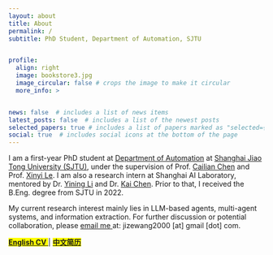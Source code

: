 ```yaml
---
layout: about
title: About
permalink: /
subtitle: PhD Student, Department of Automation, SJTU


profile:
  align: right
  image: bookstore3.jpg
  image_circular: false # crops the image to make it circular
  more_info: > 


news: false  # includes a list of news items
latest_posts: false  # includes a list of the newest posts
selected_papers: true # includes a list of papers marked as "selected={true}"
social: true  # includes social icons at the bottom of the page
---
```


I am a first-year PhD student at [Department of Automation](https://automation.sjtu.edu.cn/) at [Shanghai Jiao Tong University (SJTU)](https://en.sjtu.edu.cn/), under the supervision of Prof. [Cailian Chen](https://scholar.google.com/citations?user=NGQrfUwAAAAJ&hl=zh-CN) and Prof. [Xinyi Le](https://scholar.google.com/citations?user=MGZyMf4AAAAJ&hl=en). I am also a research intern at Shanghai AI Laboratory, mentored by Dr. [Yining Li](https://scholar.google.com/citations?user=y_cp1sUAAAAJ&hl=en) and Dr. [Kai Chen](https://scholar.google.com/citations?user=eGD0b7IAAAAJ). Prior to that, I received the B.Eng. degree from SJTU in 2022.

My current research interest mainly lies in LLM-based agents, multi-agent systems, and information extraction. For further discussion or potential collaboration, please <a href='mailto:jizewang2000@gmail.com'> email me </a> at: jizewang2000 [at] gmail [dot] com.


<!-- Previously, I was a master's student at the [Department of Computer Science and Engineering (CSE)](https://www.cs.sjtu.edu.cn/en/) at SJTU, where I was grateful to be mentored by Prof. [Junchi Yan](https://thinklab.sjtu.edu.cn/). Prior to SJTU, I received my B.Eng. degree from HIT in 2022.

Currently, I also closely work with Prof. [Zhuoran Yang](https://zhuoranyang.github.io/) at Statistics and Data Science at [Yale University](https://statistics.yale.edu/). -->

<!-- Previously, I got my B.Eng. degree from HIT in 2022, and enjoyed wonderful time during my internship at [Shanghai Jiao Tong University](https://en.sjtu.edu.cn/) and [Tsinghua University](https://www.tsinghua.edu.cn/en/). -->


<!-- My long-term research goal includes:
1. Discover, probe, and boost key features/neurons in the learning of deep neural networks (DNNs).
2. Conduct theoretically principled post-hoc analysis of DNNs for debugging.
3. Design self-explainable DNNs that maintain strong performance in real scenarios. -->


<!-- <details>
<summary> <span style='color:#ea3891'>Miscellaneous: More about me</span></summary>
Beyond academia, I have a rich background in the arts and sports. I've been playing the piano for over a decade and had the honor of performing alongside the renowned pianist <a href="https://en.wikipedia.org/wiki/Lang_Lang">Lang Lang</a>. In my teenage years, I won several chess championships in Anhui Province, China, under the mentorship of Grandmasters <a href="https://en.wikipedia.org/wiki/Zeng_Chongsheng">Chongsheng Zeng</a> and Master Yongjin Zhou. While my musical roots are in classical music, I have a strong affinity for R&B and Neo-Soul genres. My interests also extend to detective and historical novels, and the intriguing world of magic cubes.

</details>

<br> -->
<!-- <h2>
    Miscellaneous: More about me
</h2> -->

<!-- 👋 I am open to collaborate and engage in discussions related to my field. Should you have any inquiries or are interested in collaborating, please do not hesitate to <a href='mailto:gszfwsb@gmail.com'> contact me </a>! -->

<!-- linke to cv -->
<mark> <a href='/assets/pdf/cv_en_wangjize.pdf'> <b>English CV</b> </a> </mark> | <mark> <a href='/assets/pdf/cv_zh_wangjize.pdf'> <b>中文简历</b></a> </mark>


<!-- Beyond academia, I've been playing the piano for over 10 years and had the honor of performing alongside the renowned pianist <a href="https://en.wikipedia.org/wiki/Lang_Lang">Lang Lang</a>. My favorite composers are Chopin and Liszt. While my musical roots are in classical music, I have a strong affinity for R&B and Neo-Soul genres. In my teenage years, I won several chess championships in Anhui Province, China, under the mentorship of Grandmaster <a href="https://en.wikipedia.org/wiki/Zeng_Chongsheng">Chongsheng Zeng</a> and Master Yongjin Zhou. I also like reading detective and historical novels, and solving magic cubes. -->



<!-- <div style="padding: 15px; border: 1px solid transparent; border-color: transparent; margin-bottom: 20px; border-radius: 4px; color: black; background-color: #d9edf7; border-color: #bce8f1;">
Currently, I'm actively seeking <span style='color:#ea3891'>research internships</span>, open to both on-site and remote opportunities. Additionally, I am exploring <span style='color:#ea3891'>Ph.D. positions</span> for Fall 2025 to further my academic pursuits.
</div> -->





<!-- I have played the piano for more than 10 years, and was fortunate to co-played with greatest pianist [Lang Lang](https://en.wikipedia.org/wiki/Lang_Lang) years ago. During my teenage years, I held won multiple Chess championships in Anhui Province, China, under the supervision of chess grandmaster [Chongsheng Zeng](https://en.wikipedia.org/wiki/Zeng_Chongsheng) and Yongjin Zhou. While my roots are in classical music, my musical tastes lean towards R&B and Neo-Soul. Beyond music and chess, my curiosity extends to detective and historical narratives, as well as the complex world of Magic Cubes. I can solve more than 10 kinds of cubes ($$n\times n$$, Megaminx, Pyraminx, Skewb, Square $$n$$, etc). -->


<!-- #### Miscellaneous
My journey towards the world of artificial intelligence began in my adolescence as a semi-professional chess player. At the age of 12, I learned about the legendary Garry Kasparov’s defeat by the AI “Deep Blue.” This was my first brush with the awe-inspiring capabilities of AI. Years later, my fascination deepened when DeepMind’s AlphaGo conquered the world champion in Go, further igniting my curiosity about the mechanisms behind these “world champion” AIs. During my undergraduate studies, I was introduced to the fundamentals of machine learning, which led to an intrinsic problem: beyond basic statistical models, deep learning models remained mysterious to us. Deep Learning seems more like empirical evidence than rigorous science. A question appeared in my mind: how can we interpret these “black box” models, or better yet, design “white box” models? This journey from a young chess enthusiast to an aspiring AI researcher has been driven by the mystery of deep neural networks for understanding and a deep commitment to making AI more trustworthy and reliable. -->




